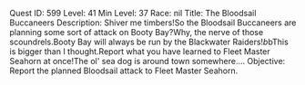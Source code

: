 Quest ID: 599
Level: 41
Min Level: 37
Race: nil
Title: The Bloodsail Buccaneers
Description: Shiver me timbers!So the Bloodsail Buccaneers are planning some sort of attack on Booty Bay?Why, the nerve of those scoundrels.Booty Bay will always be run by the Blackwater Raiders!$b$bThis is bigger than I thought.Report what you have learned to Fleet Master Seahorn at once!The ol' sea dog is around town somewhere....
Objective: Report the planned Bloodsail attack to Fleet Master Seahorn.

